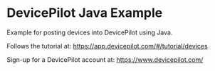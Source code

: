 # DevicePilot Java Example

Example for posting devices into DevicePilot using Java.

Follows the tutorial at: https://app.devicepilot.com/#/tutorial/devices

Sign-up for a DevicePilot account at: https://www.devicepilot.com/
